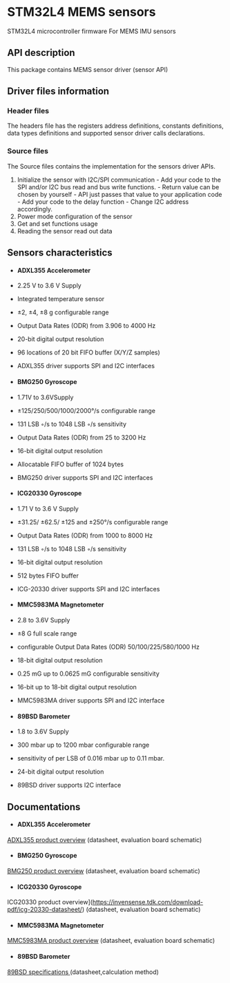 # **STM32L4 MEMS sensors**
 STM32L4  microcontroller  firmware For MEMS  IMU sensors


## API description

This package contains MEMS sensor driver (sensor API) 

## Driver files information
### Header files

The headers file has the registers address definitions, constants definitions, data types definitions and supported sensor driver calls declarations.
### Source files 
The Source files contains the implementation for the sensors driver APIs.
1. Initialize the sensor with I2C/SPI communication - Add your code to the SPI and/or I2C bus read and bus write functions. - Return value can be chosen by yourself - API just passes that value to your application code - Add your code to the delay function - Change I2C address accordingly.
2. Power mode configuration of the sensor
3. Get and set functions usage
4. Reading the sensor read out data

## Sensors characteristics 


- #### ADXL355 Accelerometer 

- 2.25 V to 3.6 V Supply
- Integrated temperature sensor
- ±2, ±4, ±8 g configurable range
- Output Data Rates (ODR) from 3.906 to 4000 Hz 
- 20-bit digital output resolution
-   96 locations of 20 bit FIFO buffer (X/Y/Z samples)
- ADXL355 driver supports SPI and I2C interfaces

- #### BMG250 Gyroscope 

- 1.71V to 3.6VSupply
- ±125/250/500/1000/2000°/s configurable range
- 131 LSB ◦/s to 1048 LSB ◦/s sensitivity 
- Output Data Rates (ODR) from 25 to 3200 Hz
- 16-bit digital output resolution
- Allocatable FIFO buffer of 1024 bytes
- BMG250 driver supports SPI and I2C interfaces

- #### ICG20330 Gyroscope 

- 1.71 V to 3.6 V Supply
- ±31.25/ ±62.5/ ±125 and ±250°/s configurable range
- Output Data Rates (ODR) from 1000 to 8000 Hz
- 131 LSB ◦/s to 1048 LSB ◦/s sensitivity 
- 16-bit digital output resolution

- 512 bytes FIFO buffer
- ICG-20330 driver supports SPI and I2C interfaces




- #### MMC5983MA Magnetometer

- 2.8  to 3.6V Supply
- ±8 G full scale range 
- configurable  Output Data Rates (ODR) 50/100/225/580/1000 Hz
- 18-bit digital output resolution
- 0.25 mG up to 0.0625 mG  configurable  sensitivity 
- 16-bit up to 18-bit digital output resolution
 
- MMC5983MA driver supports SPI and I2C interface


- #### 89BSD Barometer
-  1.8 to 3.6V Supply
-  300 mbar up to 1200 mbar configurable range
- sensitivity of  per LSB of 0.016 mbar up to 0.11 mbar.
- 24-bit digital output resolution
- 89BSD driver supports  I2C interface 
## Documentations 


- #### ADXL355 Accelerometer 
[ ADXL355 product overview](https://www.analog.com/en/products/adxl355.html#product-overview) (datasheet, evaluation board schematic)

- #### BMG250 Gyroscope 
[ BMG250 product overview](https://www.bosch-sensortec.com/media/boschsensortec/downloads/datasheets/bst-bmg250-ds000.pdf) (datasheet, evaluation board schematic)


- #### ICG20330 Gyroscope 

 ICG20330 product overview](https://invensense.tdk.com/download-pdf/icg-20330-datasheet/) (datasheet, evaluation board schematic)
- #### MMC5983MA Magnetometer
[ MMC5983MA product overview](https://media.digikey.com/pdf/Data%20Sheets/MEMSIC%20PDFs/MMC5983MA_RevA_4-3-19.pdf) (datasheet, evaluation board schematic)


- #### 89BSD Barometer
[ 89BSD specifications ](https://www.te.com/commerce/DocumentDelivery/DDEController?Action=srchrtrv&DocNm=89BSD&DocType=DS&DocLang=English) (datasheet,calculation method)